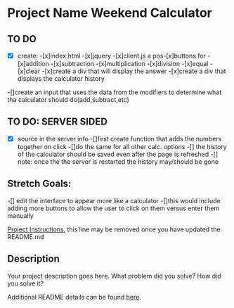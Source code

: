 # Project Name Weekend Calculator
## TO DO 
-[x] create:
    -[x]index.html
    -[x]jquery
    -[x]client.js
a pos-[x]buttons for 
    -[x]addition
    -[x]subtraction 
    -[x]multiplication 
    -[x]division 
    -[x]equal 
    -[x]clear 
-[x]create a div that will display the answer 
-[x]create a div that displays the calculator history 

-[]create an input that uses the data from the modifiers to determine what tha calculator should do(add,subtract,etc)


## TO DO: SERVER SIDED
-[x] source in the server info 
-[]first create function that adds the numbers together on click
    -[]do the same for all other calc. options 
-[] the history of the calculator should be saved even after the page is refreshed 
-[] note: once the the server is restarted the history may/should be gone 

## Stretch Goals:
-[] edit the interface to appear more like a calculator 
    -[]this would include adding more buttons to allow the user to click on them versus enter them manually 



[Project Instructions](./INSTRUCTIONS.md), this line may be removed once you have updated the README.md

## Description

Your project description goes here. What problem did you solve? How did you solve it?

Additional README details can be found [here](https://github.com/PrimeAcademy/readme-template/blob/master/README.md).
